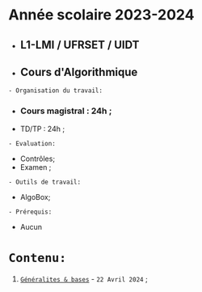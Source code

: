 # Année scolaire 2023-2024
 * ##  L1-LMI / UFRSET / UIDT  
 * ##  Cours d'Algorithmique
 
 ``` - Organisation du travail: ```
 * ### Cours magistral : 24h ;
 * TD/TP : 24h ;
 
``` - Evaluation: ```
 * Contrôles;
 * Examen ;
 
``` - Outils de travail: ```
 * AlgoBox;
   
``` - Prérequis: ```
 * Aucun
 
 # ``` Contenu: ```
 1. [`Généralites & bases`](https://github.com/pape-barro/L1-LMI-ALGO/blob/main/generalites%26bases.pdf) - ``` 22 Avril 2024 ``` ;
